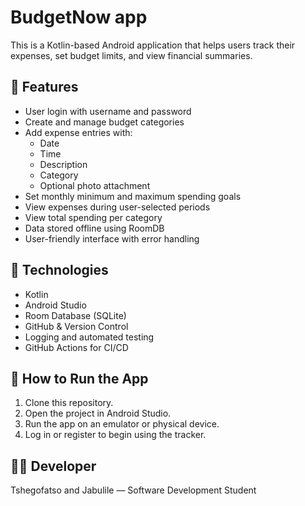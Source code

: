# BudgetNow app

This is a Kotlin-based Android application that helps users track their expenses, set budget limits, and view financial summaries.

## 📱 Features

- User login with username and password
- Create and manage budget categories
- Add expense entries with:
    - Date
    - Time
    - Description
    - Category
    - Optional photo attachment
- Set monthly minimum and maximum spending goals
- View expenses during user-selected periods
- View total spending per category
- Data stored offline using RoomDB
- User-friendly interface with error handling

## 📂 Technologies

- Kotlin
- Android Studio
- Room Database (SQLite)
- GitHub & Version Control
- Logging and automated testing
- GitHub Actions for CI/CD

## 🚀 How to Run the App

1. Clone this repository.
2. Open the project in Android Studio.
3. Run the app on an emulator or physical device.
4. Log in or register to begin using the tracker.




## 👩‍💻 Developer

Tshegofatso and Jabulile — Software Development Student  


